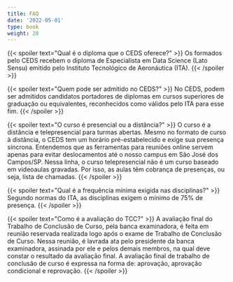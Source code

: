 ```yaml
---
title: FAQ
date: '2022-05-01'
type: book
weight: 20
---
```


{{< spoiler text="Qual é o diploma que o CEDS oferece?" >}}
  Os formados pelo CEDS recebem o diploma de Especialista em Data Science (Lato
  Sensu) emitido pelo Instituto Tecnológico de Aeronáutica (ITA).
{{< /spoiler >}}


{{< spoiler text="Quem pode ser admitido no CEDS?" >}}
  No CEDS, podem ser admitidos candidatos portadores de diplomas em cursos
  superiores de graduação ou equivalentes, reconhecidos como válidos pelo ITA
  para esse fim.
{{< /spoiler >}}

{{< spoiler text="O curso é presencial ou a distância?" >}}
  O curso é a distância e telepresencial para turmas abertas. Mesmo no formato
  de curso à distância, o CEDS tem um horário pré-estabelecido e exige sua
  presença síncrona. Entendemos que as ferramentas para reuniões online servem
  apenas para evitar deslocamentos até o nosso campus em São José dos
  Campos/SP. Nessa linha, o curso telepresencial não é um curso baseado em
  videoaulas gravadas. Por isso, as aulas têm cobrança de presenças, ou seja,
  lista de chamadas.
{{< /spoiler >}}

{{< spoiler text="Qual é a frequência mínima exigida nas disciplinas?" >}}
  Segundo normas do ITA, as disciplinas exigem o mínimo de 75% de presença.
{{< /spoiler >}}

{{< spoiler text="Como é a avaliação do TCC?" >}}
  A avaliação final do Trabalho de Conclusão de Curso, pela banca examinadora,
  é feita em reunião reservada realizada logo após o exame de Trabalho de
  Conclusão de Curso. Nessa reunião, é lavrada ata pelo presidente da banca
  examinadora, assinada por ele e pelos demais membros, na qual deve constar
  o resultado da avaliação final. A avaliação final de trabalho de conclusão de
  curso é expressa na forma de: aprovação, aprovação condicional e reprovação.
{{< /spoiler >}}
